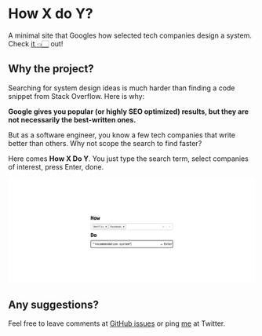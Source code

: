 # How X do Y?

A minimal site that Googles how selected tech companies design a system. Check [it 👈🏻](howxdoy.vercel.app) out!

## Why the project?

Searching for system design ideas is much harder than finding a code snippet from Stack Overflow. Here is why:

**Google gives you popular (or highly SEO optimized) results, but they are not necessarily the best-written ones.**

But as a software engineer, you know a few tech companies that write better than others. Why not scope the search to find faster?

Here comes **How X Do Y**. You just type the search term, select companies of interest, press Enter, done.

![Preview](preview.png)

## Any suggestions?

Feel free to leave comments at [GitHub issues](https://github.com/YikSanChan/howXdoY/issues) or ping [me](https://twitter.com/yiksanchan) at Twitter.
